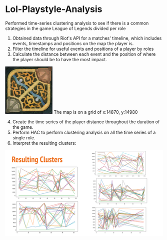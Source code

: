 # Lol-Playstyle-Analysis
Performed time-series clustering analysis to see if there is a common strategies in the game League of Legends divided per role

1. Obtained data through Riot's API for a matches' timeline, which includes events, timestamps and positions on the map the player is.
2. Filter the timeline for useful events and positions of a player by roles
3. Calculate the distance between each event and the position of where the player should be to have the most impact.

<img src='map11.png' width="30%"/>
  The map is on a grid of x:14870, y:14980

4. Create the time series of the player distance throughout the duration of the game.
5. Perform HAC to perform clustering analysis on all the time series of a single role.
6. Interpret the resulting clusters:

<img src='Resulting Clusters.png'/>



